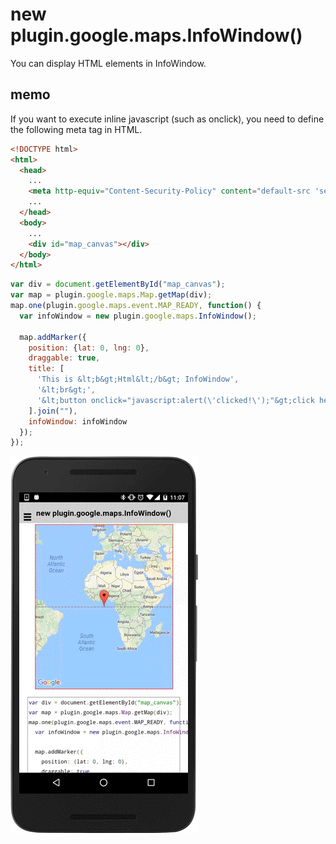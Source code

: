 # new plugin.google.maps.InfoWindow()

You can display HTML elements in InfoWindow.

## memo

If you want to execute inline javascript (such as onclick), you need to define the following meta tag in HTML.

```html
<!DOCTYPE html>
<html>
  <head>
    ...
    <meta http-equiv="Content-Security-Policy" content="default-src 'self' gap:; script-src 'self' 'unsafe-inline' 'unsafe-eval' data: 'unsafe-eval'; object-src *; style-src 'self' data: 'unsafe-inline' *; img-src 'self' data: *; media-src 'self' data:; font-src 'self' data:; connect-src *">
    ...
  </head>
  <body>
    ...
    <div id="map_canvas"></div>
  </body>
</html>
```

```js
var div = document.getElementById("map_canvas");
var map = plugin.google.maps.Map.getMap(div);
map.one(plugin.google.maps.event.MAP_READY, function() {
  var infoWindow = new plugin.google.maps.InfoWindow();

  map.addMarker({
    position: {lat: 0, lng: 0},
    draggable: true,
    title: [
      'This is &lt;b&gt;Html&lt;/b&gt; InfoWindow',
      '&lt;br&gt;',
      '&lt;button onclick="javascript:alert(\'clicked!\');"&gt;click here&lt;/button&gt;',
    ].join(""),
    infoWindow: infoWindow
  });
});
```

![](image.gif)
